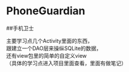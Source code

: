 # PhoneGuardian
##手机卫士

主要学习点几个Activity里面的东西，  
跟建立一个DAO层来操纵SQLite的数据，   
还有view包里的简单的自定义view   
（具体的学习点进入项目里面查看，里面有做笔记）

